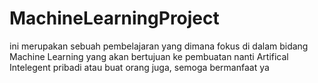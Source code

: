 # MachineLearningProject

<p>ini merupakan sebuah pembelajaran yang dimana fokus di dalam bidang Machine Learning yang akan bertujuan ke pembuatan nanti Artifical Intelegent pribadi atau buat orang juga, semoga bermanfaat ya</p>

